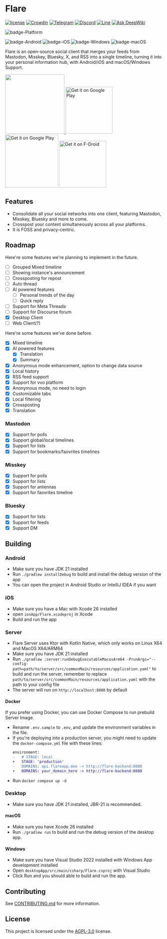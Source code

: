 # Flare
[![license](https://img.shields.io/github/license/DimensionDev/Flare)](https://github.com/DimensionDev/Flare/blob/master/LICENSE)
[![Crowdin](https://badges.crowdin.net/flareapp/localized.svg)](https://crowdin.com/project/flareapp)
[![Telegram](https://img.shields.io/badge/-telegram-blue?logo=telegram&color=white)](https://t.me/+0UtcP6_qcDoyOWE1)
[![Discord](https://img.shields.io/badge/-discord-blue?logo=discord&color=white)](https://discord.gg/De9NhXBryT)
[![Line](https://img.shields.io/badge/-Line_Group-green?logo=line&color=white)](https://line.me/ti/g/hf95HyGJ9k)
[![Ask DeepWiki](https://deepwiki.com/badge.svg)](https://deepwiki.com/DimensionDev/Flare)

![badge-Platform](https://img.shields.io/badge/Supported%20Platform-Mastodon%20|%20Misskey%20|%20Bluesky%20|%20X%20-black)

![badge-Android](https://img.shields.io/badge/Android-6.0-3DDC84)
![badge-iOS](https://img.shields.io/badge/iOS-18.0-black)
![badge-Windows](https://img.shields.io/badge/Windows_10-1809-black)
![badge-macOS](https://img.shields.io/badge/macOS-Sonoma-black)

Flare is an open-source social client that merges your feeds from Mastodon, Misskey, Bluesky, X, and RSS into a single timeline, turning it into your personal information hub, with Android/iOS and macOS/Windows Support.



<a href="https://apps.microsoft.com/detail/9NLRN0BKZ357?referrer=appbadge&mode=direct">
	<img src="https://get.microsoft.com/images/en-us%20dark.svg" width="190"/>
</a>
<a href='https://testflight.apple.com/join/iYP7QZME'><img alt='Get it on Google Play' src='https://developer.apple.com/app-store/marketing/guidelines/images/badge-example-preferred_2x.png' width=150/></a>
<a href='https://play.google.com/store/apps/details?id=dev.dimension.flare&pcampaignid=pcampaignidMKT-Other-global-all-co-prtnr-py-PartBadge-Mar2515-1'><img alt='Get it on Google Play' src='https://upload.wikimedia.org/wikipedia/commons/thumb/7/78/Google_Play_Store_badge_EN.svg/2880px-Google_Play_Store_badge_EN.svg.png' width=170/></a>
<a href='https://f-droid.org/packages/dev.dimension.flare'><img alt='Get it on F-Droid' src='https://f-droid.org/badge/get-it-on.svg' width=150/></a>

## Features
 - Consolidate all your social networks into one client, featuring Mastodon, Misskey, Bluesky and more to come.
 - Crosspost your content simultaneously across all your platforms.
 - It is FOSS and privacy-centric.

## Roadmap
Here're some features we're planning to implement in the future.
 - [ ] Grouped Mixed timeline
 - [ ] Showing instance's announcement
 - [ ] Crossposting for repost
 - [ ] Auto thread
 - [ ] AI powered features
   - [ ] Personal trends of the day
   - [ ] Quick reply
 - [ ] Support for Meta Threads
 - [ ] Support for Discourse forum
 - [x] Desktop Client
 - [ ] Web Client(?)

Here're some features we've done before.
 - [x] Mixed timeline
 - [x] AI powered features
   - [x] Translation
   - [x] Summary
 - [x] Anonymous mode enhancement, option to change data source
 - [x] Local history
 - [x] RSS feed support
 - [x] Support for vvo platform
 - [x] Anonymous mode, no need to login
 - [x] Customizable tabs
 - [x] Local filtering
 - [x] Crossposting
 - [x] Translation

### Mastodon
 - [x] Support for polls
 - [x] Support global/local timelines
 - [x] Support for lists
 - [x] Support for bookmarks/faovrites timelines

### Misskey
 - [x] Support for polls
 - [x] Support for lists
 - [x] Support for antennas
 - [x] Support for faovrites timeline

### Bluesky
 - [x] Support for lists
 - [x] Support for feeds
 - [x] Support DM

## Building
### Android
 - Make sure you have JDK 21 installed
 - Run `./gradlew installDebug` to build and install the debug version of the app
 - You can open the project in Android Studio or IntelliJ IDEA if you want

### iOS
 - Make sure you have a Mac with Xcode 26 installed
 - open `iosApp/Flare.xcodeproj` in Xcode
 - Build and run the app

### Server
 - Flare Server uses Ktor with Kotlin Native, which only works on Linux X64 and MacOS X64/ARM64
 - Make sure you have JDK 21 installed
 - Run `./gradlew :server:runDebugExecutableMacosArm64 -PrunArgs="--config-path=path/to/server/src/commonMain/resources/application.yaml"` to build and run the server, remember to replace `path/to/server/src/commonMain/resources/application.yaml` with the path to your config file
 - The server will run on `http://localhost:8080` by default
#### Docker
If you prefer using Docker, you can use Docker Compose to run prebuild Server Image.
 - Rename `.env.sample` to `.env`, and update the environment variables in the file.
 - If you're deploying into a production server, you might need to update the `docker-compose.yml` file with these lines:
   ```diff
   environment:
   -   # STAGE: local
   +   STAGE: 'production'
   -   DOMAINS: api.flareapp.moe -> http://flare-backend:8080
   +   DOMAINS: your_domain_here -> http://flare-backend:8080
   ```
 - Run `docker compose up -d`

### Desktop
 - Make sure you have JDK 21 installed, JBR-21 is recommended.
#### macOS
 - Make sure you have Xcode 26 installed
 - Run `./gradlew run` to build and run the debug version of the desktop app.
#### Windows
 - Make sure you have Visual Studio 2022 installed with Windows App development installed
 - Open `desktopApp/src/main/csharp/Flare.csproj` with Visual Studio
 - Click Run and you should able to build and run the app.

## Contributing
See [CONTRIBUTING.md](CONTRIBUTING.md) for more information.

## License
This project is licensed under the [AGPL-3.0](LICENSE) license.
